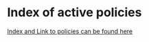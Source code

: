 # Index of active policies 
[Index and Link to policies can be found here](https://docs.google.com/document/d/1yfPh7CzkoImd-v14XLATzVKz_kKHk2DaPNCU-8PK2Cs/edit?usp=sharing)
&#x20;
